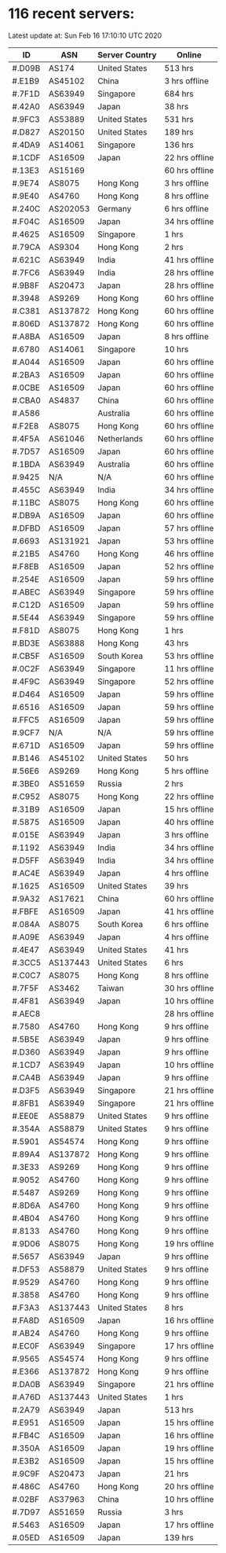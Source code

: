 # 116 recent servers:

Latest update at: Sun Feb 16 17:10:10 UTC 2020

| ID | ASN | Server Country | Online |
| -- | --- | -------------- | ------ |
| #.D09B | AS174 | United States | 513 hrs |
| #.E1B9 | AS45102 | China | 3 hrs offline |
| #.7F1D | AS63949 | Singapore | 684 hrs |
| #.42A0 | AS63949 | Japan | 38 hrs |
| #.9FC3 | AS53889 | United States | 531 hrs |
| #.D827 | AS20150 | United States | 189 hrs |
| #.4DA9 | AS14061 | Singapore | 136 hrs |
| #.1CDF | AS16509 | Japan | 22 hrs offline |
| #.13E3 | AS15169 |  | 60 hrs offline |
| #.9E74 | AS8075 | Hong Kong | 3 hrs offline |
| #.9E40 | AS4760 | Hong Kong | 8 hrs offline |
| #.240C | AS202053 | Germany | 6 hrs offline |
| #.F04C | AS16509 | Japan | 34 hrs offline |
| #.4625 | AS16509 | Singapore | 1 hrs |
| #.79CA | AS9304 | Hong Kong | 2 hrs |
| #.621C | AS63949 | India | 41 hrs offline |
| #.7FC6 | AS63949 | India | 28 hrs offline |
| #.9B8F | AS20473 | Japan | 28 hrs offline |
| #.3948 | AS9269 | Hong Kong | 60 hrs offline |
| #.C381 | AS137872 | Hong Kong | 60 hrs offline |
| #.806D | AS137872 | Hong Kong | 60 hrs offline |
| #.A8BA | AS16509 | Japan | 8 hrs offline |
| #.6780 | AS14061 | Singapore | 10 hrs |
| #.A044 | AS16509 | Japan | 60 hrs offline |
| #.2BA3 | AS16509 | Japan | 60 hrs offline |
| #.0CBE | AS16509 | Japan | 60 hrs offline |
| #.CBA0 | AS4837 | China | 60 hrs offline |
| #.A586 |  | Australia | 60 hrs offline |
| #.F2E8 | AS8075 | Hong Kong | 60 hrs offline |
| #.4F5A | AS61046 | Netherlands | 60 hrs offline |
| #.7D57 | AS16509 | Japan | 60 hrs offline |
| #.1BDA | AS63949 | Australia | 60 hrs offline |
| #.9425 | N/A | N/A | 60 hrs offline |
| #.455C | AS63949 | India | 34 hrs offline |
| #.11BC | AS8075 | Hong Kong | 60 hrs offline |
| #.DB9A | AS16509 | Japan | 60 hrs offline |
| #.DFBD | AS16509 | Japan | 57 hrs offline |
| #.6693 | AS131921 | Japan | 53 hrs offline |
| #.21B5 | AS4760 | Hong Kong | 46 hrs offline |
| #.F8EB | AS16509 | Japan | 52 hrs offline |
| #.254E | AS16509 | Japan | 59 hrs offline |
| #.ABEC | AS63949 | Singapore | 59 hrs offline |
| #.C12D | AS16509 | Japan | 59 hrs offline |
| #.5E44 | AS63949 | Singapore | 59 hrs offline |
| #.F81D | AS8075 | Hong Kong | 1 hrs |
| #.BD3E | AS63888 | Hong Kong | 43 hrs |
| #.CB5F | AS16509 | South Korea | 53 hrs offline |
| #.0C2F | AS63949 | Singapore | 11 hrs offline |
| #.4F9C | AS63949 | Singapore | 52 hrs offline |
| #.D464 | AS16509 | Japan | 59 hrs offline |
| #.6516 | AS16509 | Japan | 59 hrs offline |
| #.FFC5 | AS16509 | Japan | 59 hrs offline |
| #.9CF7 | N/A | N/A | 59 hrs offline |
| #.671D | AS16509 | Japan | 59 hrs offline |
| #.B146 | AS45102 | United States | 50 hrs |
| #.56E6 | AS9269 | Hong Kong | 5 hrs offline |
| #.3BE0 | AS51659 | Russia | 2 hrs |
| #.C952 | AS8075 | Hong Kong | 22 hrs offline |
| #.31B9 | AS16509 | Japan | 15 hrs offline |
| #.5875 | AS16509 | Japan | 40 hrs offline |
| #.015E | AS63949 | Japan | 3 hrs offline |
| #.1192 | AS63949 | India | 34 hrs offline |
| #.D5FF | AS63949 | India | 34 hrs offline |
| #.AC4E | AS63949 | Japan | 4 hrs offline |
| #.1625 | AS16509 | United States | 39 hrs |
| #.9A32 | AS17621 | China | 60 hrs offline |
| #.FBFE | AS16509 | Japan | 41 hrs offline |
| #.084A | AS8075 | South Korea | 6 hrs offline |
| #.A09E | AS63949 | Japan | 4 hrs offline |
| #.4E47 | AS63949 | United States | 41 hrs |
| #.3CC5 | AS137443 | United States | 6 hrs |
| #.C0C7 | AS8075 | Hong Kong | 8 hrs offline |
| #.7F5F | AS3462 | Taiwan | 30 hrs offline |
| #.4F81 | AS63949 | Japan | 10 hrs offline |
| #.AEC8 |  |  | 28 hrs offline |
| #.7580 | AS4760 | Hong Kong | 9 hrs offline |
| #.5B5E | AS63949 | Japan | 9 hrs offline |
| #.D360 | AS63949 | Japan | 9 hrs offline |
| #.1CD7 | AS63949 | Japan | 10 hrs offline |
| #.CA4B | AS63949 | Japan | 9 hrs offline |
| #.D3F5 | AS63949 | Singapore | 21 hrs offline |
| #.8FB1 | AS63949 | Singapore | 21 hrs offline |
| #.EE0E | AS58879 | United States | 9 hrs offline |
| #.354A | AS58879 | United States | 9 hrs offline |
| #.5901 | AS54574 | Hong Kong | 9 hrs offline |
| #.89A4 | AS137872 | Hong Kong | 9 hrs offline |
| #.3E33 | AS9269 | Hong Kong | 9 hrs offline |
| #.9052 | AS4760 | Hong Kong | 9 hrs offline |
| #.5487 | AS9269 | Hong Kong | 9 hrs offline |
| #.8D6A | AS4760 | Hong Kong | 9 hrs offline |
| #.4B04 | AS4760 | Hong Kong | 9 hrs offline |
| #.8133 | AS4760 | Hong Kong | 9 hrs offline |
| #.9D06 | AS8075 | Hong Kong | 19 hrs offline |
| #.5657 | AS63949 | Japan | 9 hrs offline |
| #.DF53 | AS58879 | United States | 9 hrs offline |
| #.9529 | AS4760 | Hong Kong | 9 hrs offline |
| #.3858 | AS4760 | Hong Kong | 9 hrs offline |
| #.F3A3 | AS137443 | United States | 8 hrs |
| #.FA8D | AS16509 | Japan | 16 hrs offline |
| #.AB24 | AS4760 | Hong Kong | 9 hrs offline |
| #.EC0F | AS63949 | Singapore | 17 hrs offline |
| #.9565 | AS54574 | Hong Kong | 9 hrs offline |
| #.E366 | AS137872 | Hong Kong | 9 hrs offline |
| #.DA0B | AS63949 | Singapore | 21 hrs offline |
| #.A76D | AS137443 | United States | 1 hrs |
| #.2A79 | AS63949 | Japan | 513 hrs |
| #.E951 | AS16509 | Japan | 15 hrs offline |
| #.FB4C | AS16509 | Japan | 16 hrs offline |
| #.350A | AS16509 | Japan | 19 hrs offline |
| #.E3B2 | AS16509 | Japan | 15 hrs offline |
| #.9C9F | AS20473 | Japan | 21 hrs |
| #.486C | AS4760 | Hong Kong | 20 hrs offline |
| #.02BF | AS37963 | China | 10 hrs offline |
| #.7D97 | AS51659 | Russia | 3 hrs |
| #.5463 | AS16509 | Japan | 17 hrs offline |
| #.05ED | AS16509 | Japan | 139 hrs |

